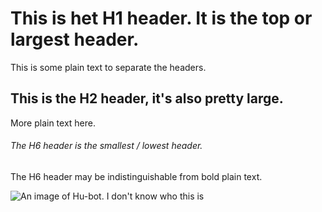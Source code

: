 # This is het H1 header. It is the top or largest header.

This is some plain text to separate the headers.

## This is the H2 header, it's also pretty large.

More plain text here.

###### The H6 header is the smallest / lowest header.

The H6 header may be indistinguishable from bold plain text.


![An image of Hu-bot. I don't know who this is](https://octodex.github.com/images/hubot.jpg)

